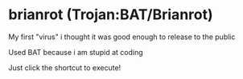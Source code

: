 # brianrot (Trojan:BAT/Brianrot)
My first "virus" i thought it was good enough to release to the public

Used BAT because i am stupid at coding

Just click the shortcut to execute!
